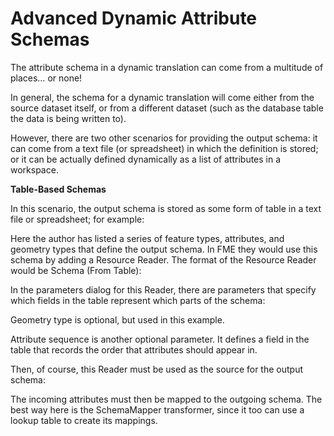 # Advanced Dynamic Attribute Schemas

The attribute schema in a dynamic translation can come from a multitude of places… or none!

In general, the schema for a dynamic translation will come either from the source dataset itself, or from a different dataset (such as the database table the data is being written to).

However, there are two other scenarios for providing the output schema: it can come from a text file (or spreadsheet) in which the definition is stored; or it can be actually defined dynamically as a list of attributes in a workspace.

**Table-Based Schemas**

In this scenario, the output schema is stored as some form of table in a text file or spreadsheet; for example:

Here the author has listed a series of feature types, attributes, and geometry types that define the output schema. In FME they would use this schema by adding a Resource Reader. The format of the Resource Reader would be Schema (From Table):

In the parameters dialog for this Reader, there are parameters that specify which fields in the table represent which parts of the schema:

Geometry type is optional, but used in this example.

Attribute sequence is another optional parameter. It defines a field in the table that records the order that attributes should appear in.

Then, of course, this Reader must be used as the source for the output schema:

The incoming attributes must then be mapped to the outgoing schema. The best way here is the SchemaMapper transformer, since it too can use a lookup table to create its mappings.
